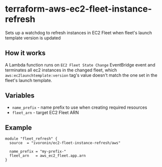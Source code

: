 # terraform-aws-ec2-fleet-instance-refresh
Sets up a watchdog to refresh instances in EC2 Fleet when fleet's launch template version is updated

## How it works
A Lambda function runs on `EC2 Fleet State Change` EventBridge event and terminates all ec2 instances in the changed fleet, which `aws:ec2launchtemplate:version` tag's value doesn't match the one set in the fleet's launch template.

## Variables

- `name_prefix` - name prefix to use when creating required resources
- `fleet_arn` - target EC2 Fleet ARN

## Example

```hcl
module "fleet_refresh" {
  source  = "ivoronin/ec2-fleet-instance-refresh/aws"

  name_prefix = "my-prefix-"
  fleet_arn   = aws_ec2_fleet.app.arn
}
```